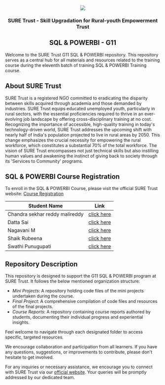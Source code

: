 <!-- PROJECT LOGO -->
<br />

<div align="center">
   <img src='https://user-images.githubusercontent.com/73131499/166115643-d3187f47-d38f-41b2-ae42-5ecbbc60de14.png' />


<h3 align="center">SURE Trust - Skill Upgradation for Rural-youth Empowerment Trust</h3>
  <h2>  SQL & POWERBI - G11 </h2>
</div>

Welcome to the SURE Trust G11 SQL & POWERBI repository. This repository serves as a central hub for all materials and resources related to the training course during the eleventh batch of training SQL & POWERBI  Training course.

## About SURE Trust

SURE Trust is a registered NGO committed to eradicating the disparity between skills acquired through academia and those demanded by industries. SURE Trust equips educated unemployed youth, particularly in rural sectors, with the essential proficiencies required to thrive in an ever-evolving job landscape by offering cross-disciplinary training at no cost. Recognizing the importance of accessible, high-quality training in today's technology-driven world, SURE Trust addresses the upcoming shift with nearly half of India's population projected to live in rural areas by 2050. This change emphasizes the crucial necessity for empowering the rural workforce, which constitutes a substantial 70% of the total workforce. The vision of SURE Trust encompasses not just technical skills but also instilling human values and awakening the instinct of giving back to society through its 'Services to Community' programs. 

## SQL & POWERBI Course Registration

To enroll in the SQL & POWERBI Course, please visit the official SURE Trust website: [Course Registration](https://suretrustforruralyouth.com/courses)


|Student Name |Link|
|-------------|----|
|Chandra sekhar reddy malireddy|[click here](link)|
|Datta Sai|[click here](link)|
|Nagavani M|[click here](link)|
|Shaik Rubeena|[click here](link)|
|Swathi Punugupati|[click here](link)|

## Repository Description

This repository is designed to support the G11 SQL & POWERBI program at SURE Trust. It follows the below mentioned organization structure:

- *Mini Projects*: A repository holding code files of the mini projects undertaken during the course.
- *Final Project*: A comprehensive compilation of code files and resources of the final projects.
- *Course Reports*: A repository containing course reports authored by students, documenting their individual progress and experiential insights.

Feel welcome to navigate through each designated folder to access specific, targeted resources. 

We encourage collaboration and participation from all learners. If you have any questions, suggestions, or improvements to contribute, please don't hesitate to get involved.

For any inquiries or necessary assistance, we encourage you to connect with SURE Trust via our [official website](https://suretrustforruralyouth.com/). Your queries will be promptly addressed by our dedicated team.
